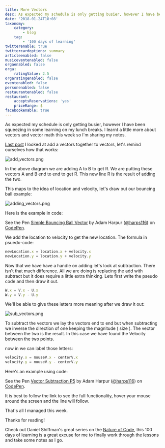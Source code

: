 ```yaml
---
title: More Vectors
desc: As expected my schedule is only getting busier, however I have been squeezing in some learning on my lunch breaks. I learnt a little more about vectors and vector math this week so I'm sharing my notes.
date: '2018-01-24T18:08'
taxonomy:
    category:
        - blog
    tag:
        - '100 days of learning'
twitterenable: true
twittercardoptions: summary
articleenabled: false
musiceventenabled: false
orgaenabled: false
orga:
    ratingValue: 2.5
orgaratingenabled: false
eventenabled: false
personenabled: false
restaurantenabled: false
restaurant:
    acceptsReservations: 'yes'
    priceRange: $
facebookenable: true
---
```


As expected my schedule is only getting busier, however I have been squeezing in some learning on my lunch breaks. I learnt a little more about vectors and vector math this week so I'm sharing my notes.

[Last post](https://steemit.com/javascript/@harps116/day-6-vectors) I looked at add a vectors together to vectors, let's remind ourselves how that works:

![add_vectors.png](https://steemitimages.com/DQmZf3wEmjEX7DFHkENTgyE5EEYahJUsXS1Vre4vTbSiiKo/add_vectors.png)

In the above diagram we are adding A to B to get R. We are putting these vectors A and B end to end to get R. This new line R is the result of adding the two.

This maps to the idea of location and velocity, let's draw out our bouncing ball example:

![adding_vectors.png](https://steemitimages.com/DQmceb6jjnrFyrBbXNum3QjKNBFp7s2CNixJAcM6TG8AzuZ/adding_vectors.png)

Here is the example in code:

<p data-height="265" data-theme-id="0" data-slug-hash="qpgPLg" data-default-tab="js,result" data-user="harps116" data-embed-version="2" data-pen-title="Simple Bouncing Ball Vector" class="codepen">See the Pen <a href="https://codepen.io/harps116/pen/qpgPLg/">Simple Bouncing Ball Vector</a> by Adam Harpur (<a href="https://codepen.io/harps116">@harps116</a>) on <a href="https://codepen.io">CodePen</a>.</p>
<script async src="https://production-assets.codepen.io/assets/embed/ei.js"></script>

We add the location to velocity to get the new location. The formula in psuedo-code:

```ts
newLocation.x = location.x + velocity.x
newLocation.y = location.y + velocity.y

```
Now that we have have a handle on adding let's look at subtraction. There isn't that much difference. All we are doing is replacing the add with subtract but it does require a little extra thinking. Lets first write the pseudo code and then draw it out.

```ts
W.x = V.x - U.x
W.y = V.y - U.y

```
We'll be able to give these letters more meaning after we draw it out:

![sub_vectors.png](https://steemitimages.com/DQmVx8FdP3rb47Dvw7Wow6BbT6MMzvicfmZDj21aQ8iJiD4/sub_vectors.png)

To subtract the vectors we lay the vectors end to end but when subtracting we inverse the direction of one keeping the magnitude ( size ). The vector between the two is the result. In this case we have found the Velocity between the two points.

now in we can label those letters:

```ts
velocity.x = mouseV.x - centerV.x
velocity.y = mouseV.y - centerV.y

```

Here's an example using code: 

<p data-height="265" data-theme-id="0" data-slug-hash="WdVyMg" data-default-tab="js,result" data-user="harps116" data-embed-version="2" data-pen-title="Vector Subtraction P5" class="codepen">See the Pen <a href="https://codepen.io/harps116/pen/WdVyMg/">Vector Subtraction P5</a> by Adam Harpur (<a href="https://codepen.io/harps116">@harps116</a>) on <a href="https://codepen.io">CodePen</a>.</p>
<script async src="https://production-assets.codepen.io/assets/embed/ei.js"></script>

It is best to follow the link to see the full functionality, hover your mouse around the screen and the line will follow. 

That's all I managed this week.

Thanks for reading!

Check out Daniel Shiffman's great series on the [Nature of Code](http://natureofcode.com/book/introduction/), this 100 days of learning is a great excuse for me to finally work through the lessons and take some notes as I go.